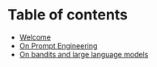# Table of contents

* [Welcome](README.md)
* [On Prompt Engineering](prompt-engineering.md)
* [On bandits and large language models](on-bandits-and-large-language-models.md)

